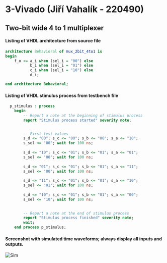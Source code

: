 # 3-Vivado (Jiří Vahalík - 220490)

## Two-bit wide 4 to 1 multiplexer

#### Listing of VHDL architecture from source file

```vhdl
architecture Behavioral of mux_2bit_4to1 is
begin
    f_o <= a_i when (sel_i = "00") else
           b_i when (sel_i = "01") else
           c_i when (sel_i = "10") else
           d_i;       

end architecture Behavioral;
```

#### Listing of VHDL stimulus process from testbench file

```vhdl
  p_stimulus : process
    begin
        -- Report a note at the beginning of stimulus process
        report "Stimulus process started" severity note;


        -- First test values
        s_d <= "00"; s_c <= "00"; s_b <= "00"; s_a <= "10"; 
        s_sel <= "00"; wait for 100 ns;
        
        s_d <= "10"; s_c <= "01"; s_b <= "01"; s_a <= "01"; 
        s_sel <= "00"; wait for 100 ns;
        
        s_d <= "01"; s_c <= "01"; s_b <= "01"; s_a <= "11"; 
        s_sel <= "00"; wait for 100 ns;
        
        s_d <= "11"; s_c <= "01"; s_b <= "01"; s_a <= "10"; 
        s_sel <= "01"; wait for 100 ns;
        
        s_d <= "10"; s_c <= "01"; s_b <= "01"; s_a <= "00"; 
        s_sel <= "10"; wait for 100 ns;
      

        -- Report a note at the end of stimulus process
        report "Stimulus process finished" severity note;
        wait;
    end process p_stimulus;
```

#### Screenshot with simulated time waveforms; always display all inputs and outputs.

![Sim](Digital-electronics-1/blob/main/Labs/03-vivado/Images/Sim.PNG)